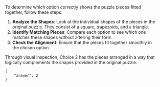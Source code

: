To determine which option correctly shows the puzzle pieces fitted together, follow these steps:

1. **Analyze the Shapes**: Look at the individual shapes of the pieces in the original puzzle. They consist of a square, trapezoids, and a triangle.
2. **Identify Matching Pieces**: Compare each option to see which one matches these shapes without altering their form.
3. **Check the Alignment**: Ensure that the pieces fit together smoothly in the chosen option.

Through visual inspection, Choice 2 has the pieces arranged in a way that logically complements the shapes provided in the original puzzle.

```
{
    "answer": 2
}
```